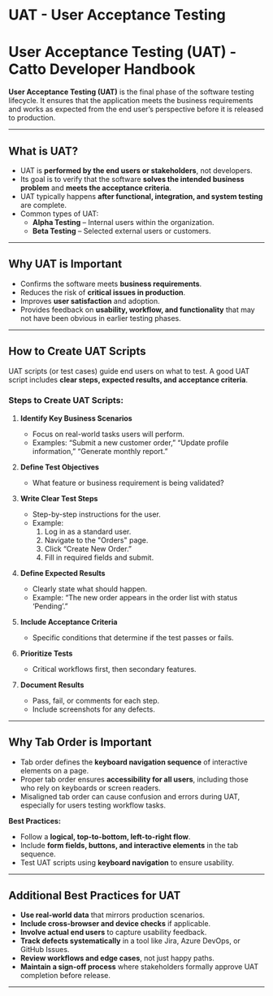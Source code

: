# UAT - User Acceptance Testing

# User Acceptance Testing (UAT) - Catto Developer Handbook

**User Acceptance Testing (UAT)** is the final phase of the software testing lifecycle. It ensures that the application meets the business requirements and works as expected from the end user’s perspective before it is released to production.

---

## What is UAT?

- UAT is **performed by the end users or stakeholders**, not developers.  
- Its goal is to verify that the software **solves the intended business problem** and **meets the acceptance criteria**.  
- UAT typically happens **after functional, integration, and system testing** are complete.  
- Common types of UAT:
  - **Alpha Testing** – Internal users within the organization.  
  - **Beta Testing** – Selected external users or customers.  

---

## Why UAT is Important

- Confirms the software meets **business requirements**.  
- Reduces the risk of **critical issues in production**.  
- Improves **user satisfaction** and adoption.  
- Provides feedback on **usability, workflow, and functionality** that may not have been obvious in earlier testing phases.  

---

## How to Create UAT Scripts

UAT scripts (or test cases) guide end users on what to test. A good UAT script includes **clear steps, expected results, and acceptance criteria**.

### Steps to Create UAT Scripts:

1. **Identify Key Business Scenarios**
   - Focus on real-world tasks users will perform.
   - Examples: “Submit a new customer order,” “Update profile information,” “Generate monthly report.”

2. **Define Test Objectives**
   - What feature or business requirement is being validated?

3. **Write Clear Test Steps**
   - Step-by-step instructions for the user.
   - Example:  
     1. Log in as a standard user.  
     2. Navigate to the "Orders" page.  
     3. Click “Create New Order.”  
     4. Fill in required fields and submit.  

4. **Define Expected Results**
   - Clearly state what should happen.  
   - Example: “The new order appears in the order list with status ‘Pending’.”

5. **Include Acceptance Criteria**
   - Specific conditions that determine if the test passes or fails.

6. **Prioritize Tests**
   - Critical workflows first, then secondary features.

7. **Document Results**
   - Pass, fail, or comments for each step.  
   - Include screenshots for any defects.  

---

## Why Tab Order is Important

- Tab order defines the **keyboard navigation sequence** of interactive elements on a page.  
- Proper tab order ensures **accessibility for all users**, including those who rely on keyboards or screen readers.  
- Misaligned tab order can cause confusion and errors during UAT, especially for users testing workflow tasks.

**Best Practices:**
- Follow a **logical, top-to-bottom, left-to-right flow**.  
- Include **form fields, buttons, and interactive elements** in the tab sequence.  
- Test UAT scripts using **keyboard navigation** to ensure usability.

---

## Additional Best Practices for UAT

- **Use real-world data** that mirrors production scenarios.  
- **Include cross-browser and device checks** if applicable.  
- **Involve actual end users** to capture usability feedback.  
- **Track defects systematically** in a tool like Jira, Azure DevOps, or GitHub Issues.  
- **Review workflows and edge cases**, not just happy paths.  
- **Maintain a sign-off process** where stakeholders formally approve UAT completion before release.  

---

